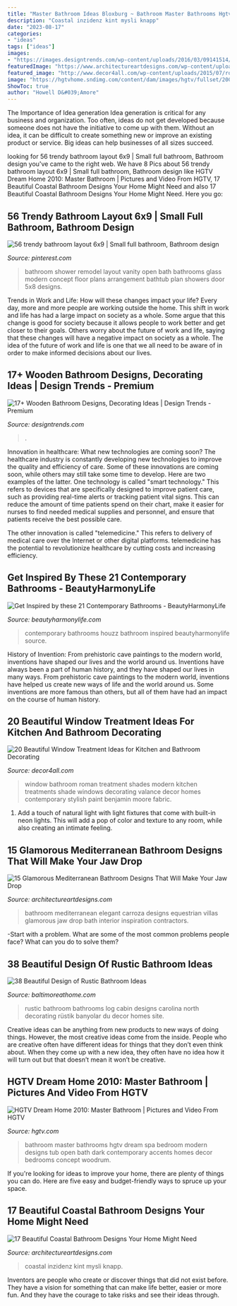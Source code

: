 ```yaml
---
title: "Master Bathroom Ideas Bloxburg ~ Bathroom Master Bathrooms Hgtv Dream Spa Bedroom Modern Designs Tub Open Bath Dark Contemporary Accents Homes Decor Bedrooms Concept Woodrum"
description: "Coastal inzidenz kint mysli knapp"
date: "2023-08-17"
categories:
- "ideas"
tags: ["ideas"]
images:
- "https://images.designtrends.com/wp-content/uploads/2016/03/09141514/Wooden-Rustic-Bathroom.jpg"
featuredImage: "https://www.architectureartdesigns.com/wp-content/uploads/2014/12/15-Glamorous-Mediterranean-Bathroom-Designs-That-Will-Make-Your-Jaw-Drop-12-630x947.jpg"
featured_image: "http://www.decor4all.com/wp-content/uploads/2015/07/roman-shades-window-treatment-ideas-for-bathroom-decorating-1.jpg"
image: "https://hgtvhome.sndimg.com/content/dam/images/hgtv/fullset/2009/11/19/2/DH2010_01-master-bath-wide_s4x3.jpg.rend.hgtvcom.616.822.suffix/1400948301839.jpeg"
ShowToc: true
author: "Howell D&#039;Amore"
---
```



The Importance of Idea generation
Idea generation is critical for any business and organization. Too often, ideas do not get developed because someone does not have the initiative to come up with them. Without an idea, it can be difficult to create something new or improve an existing product or service. Big ideas can help businesses of all sizes succeed.

	

		
looking for 56 trendy bathroom layout 6x9 | Small full bathroom, Bathroom design you've came to the right web. We have 8 Pics about 56 trendy bathroom layout 6x9 | Small full bathroom, Bathroom design like HGTV Dream Home 2010: Master Bathroom | Pictures and Video From HGTV, 17 Beautiful Coastal Bathroom Designs Your Home Might Need and also 17 Beautiful Coastal Bathroom Designs Your Home Might Need. Here you go:
		
    
## 56 Trendy Bathroom Layout 6x9 | Small Full Bathroom, Bathroom Design

<img loading=lazy src="https://i.pinimg.com/736x/db/13/7b/db137bdb2a3f83353c527508ffdf8885.jpg" onerror="this.onerror=null;this.src='https://tse1.mm.bing.net/th?id=OIP.E5hHc7EtyxRySui1qOufvgAAAA&amp;pid=15.1';" alt="56 trendy bathroom layout 6x9 | Small full bathroom, Bathroom design">

_Source: pinterest.com_

>bathroom shower remodel layout vanity open bath bathrooms glass modern concept floor plans arrangement bathtub plan showers door 5x8 designs. 

	

Trends in Work and Life: How will these changes impact your life?
Every day, more and more people are working outside the home. This shift in work and life has had a large impact on society as a whole. Some argue that this change is good for society because it allows people to work better and get closer to their goals. Others worry about the future of work and life, saying that these changes will have a negative impact on society as a whole. The idea of the future of work and life is one that we all need to be aware of in order to make informed decisions about our lives.

    
## 17+ Wooden Bathroom Designs, Decorating Ideas | Design Trends - Premium

<img loading=lazy src="https://images.designtrends.com/wp-content/uploads/2016/03/09141514/Wooden-Rustic-Bathroom.jpg" onerror="this.onerror=null;this.src='https://tse2.mm.bing.net/th?id=OIP.cdKEIhKBkmZWffZsuvgh4QHaLH&amp;pid=15.1';" alt="17+ Wooden Bathroom Designs, Decorating Ideas | Design Trends - Premium">

_Source: designtrends.com_

>. 

	

Innovation in healthcare: What new technologies are coming soon?
The healthcare industry is constantly developing new technologies to improve the quality and efficiency of care. Some of these innovations are coming soon, while others may still take some time to develop. Here are two examples of the latter. 
One technology is called "smart technology." This refers to devices that are specifically designed to improve patient care, such as providing real-time alerts or tracking patient vital signs. This can reduce the amount of time patients spend on their chart, make it easier for nurses to find needed medical supplies and personnel, and ensure that patients receive the best possible care. 

The other innovation is called "telemedicine." This refers to delivery of medical care over the Internet or other digital platforms. telemedicine has the potential to revolutionize healthcare by cutting costs and increasing efficiency.

    
## Get Inspired By These 21 Contemporary Bathrooms - BeautyHarmonyLife

<img loading=lazy src="https://beautyharmonylife.com/wp-content/uploads/2014/12/11-contemporary-bathroom.jpg" onerror="this.onerror=null;this.src='https://tse2.mm.bing.net/th?id=OIP.PCk_ZqxDjQQ6VOwHBPc8DQHaLH&amp;pid=15.1';" alt="Get Inspired by these 21 Contemporary Bathrooms - BeautyHarmonyLife">

_Source: beautyharmonylife.com_

>contemporary bathrooms houzz bathroom inspired beautyharmonylife source. 

	

History of Invention: From prehistoric cave paintings to the modern world, inventions have shaped our lives and the world around us.
Inventions have always been a part of human history, and they have shaped our lives in many ways. From prehistoric cave paintings to the modern world, inventions have helped us create new ways of life and the world around us. Some inventions are more famous than others, but all of them have had an impact on the course of human history.

    
## 20 Beautiful Window Treatment Ideas For Kitchen And Bathroom Decorating

<img loading=lazy src="http://www.decor4all.com/wp-content/uploads/2015/07/roman-shades-window-treatment-ideas-for-bathroom-decorating-1.jpg" onerror="this.onerror=null;this.src='https://tse1.mm.bing.net/th?id=OIP.TYeHy_myf2BfXm8_7MYiygAAAA&amp;pid=15.1';" alt="20 Beautiful Window Treatment Ideas for Kitchen and Bathroom Decorating">

_Source: decor4all.com_

>window bathroom roman treatment shades modern kitchen treatments shade windows decorating valance decor homes contemporary stylish paint benjamin moore fabric. 

	

1. Add a touch of natural light with light fixtures that come with built-in neon lights. This will add a pop of color and texture to any room, while also creating an intimate feeling.

    
## 15 Glamorous Mediterranean Bathroom Designs That Will Make Your Jaw Drop

<img loading=lazy src="https://www.architectureartdesigns.com/wp-content/uploads/2014/12/15-Glamorous-Mediterranean-Bathroom-Designs-That-Will-Make-Your-Jaw-Drop-12-630x947.jpg" onerror="this.onerror=null;this.src='https://tse1.mm.bing.net/th?id=OIP.HYiLv5tdjgM5I-cYl_bMEQHaLI&amp;pid=15.1';" alt="15 Glamorous Mediterranean Bathroom Designs That Will Make Your Jaw Drop">

_Source: architectureartdesigns.com_

>bathroom mediterranean elegant carroza designs equestrian villas glamorous jaw drop bath interior inspiration contractors. 

	

-Start with a problem. What are some of the most common problems people face? What can you do to solve them? 

    
## 38 Beautiful Design Of Rustic Bathroom Ideas

<img loading=lazy src="http://www.baltimoreathome.com/wp-content/uploads/2017/08/Rustic-Bathroom-Atmosphere-Wood-And-Plant-Climbing.jpg" onerror="this.onerror=null;this.src='https://tse4.mm.bing.net/th?id=OIP.IvN6GJ8UqPpgaoAupdUIgQHaLF&amp;pid=15.1';" alt="38 Beautiful Design of Rustic Bathroom Ideas">

_Source: baltimoreathome.com_

>rustic bathroom bathrooms log cabin designs carolina north decorating rüstik banyolar du decor homes site. 

	

Creative ideas can be anything from new products to new ways of doing things. However, the most creative ideas come from the inside. People who are creative often have different ideas for things that they don’t even think about. When they come up with a new idea, they often have no idea how it will turn out but that doesn’t mean it won’t be creative.

    
## HGTV Dream Home 2010: Master Bathroom | Pictures And Video From HGTV

<img loading=lazy src="https://hgtvhome.sndimg.com/content/dam/images/hgtv/fullset/2009/11/19/2/DH2010_01-master-bath-wide_s4x3.jpg.rend.hgtvcom.616.822.suffix/1400948301839.jpeg" onerror="this.onerror=null;this.src='https://tse2.mm.bing.net/th?id=OIP.kiB-e_MbVSPdzvv0-WUO1wHaJ4&amp;pid=15.1';" alt="HGTV Dream Home 2010: Master Bathroom | Pictures and Video From HGTV">

_Source: hgtv.com_

>bathroom master bathrooms hgtv dream spa bedroom modern designs tub open bath dark contemporary accents homes decor bedrooms concept woodrum. 

	

If you're looking for ideas to improve your home, there are plenty of things you can do. Here are five easy and budget-friendly ways to spruce up your space.

    
## 17 Beautiful Coastal Bathroom Designs Your Home Might Need

<img loading=lazy src="https://www.architectureartdesigns.com/wp-content/uploads/2015/05/17-Beautiful-Coastal-Bathroom-Designs-Your-Home-Might-Need-11.jpg" onerror="this.onerror=null;this.src='https://tse2.mm.bing.net/th?id=OIP.7vzOIHAZYaNhorYMYBFG_AHaLH&amp;pid=15.1';" alt="17 Beautiful Coastal Bathroom Designs Your Home Might Need">

_Source: architectureartdesigns.com_

>coastal inzidenz kint mysli knapp. 

	

Inventors are people who create or discover things that did not exist before. They have a vision for something that can make life better, easier or more fun. And they have the courage to take risks and see their ideas through.

